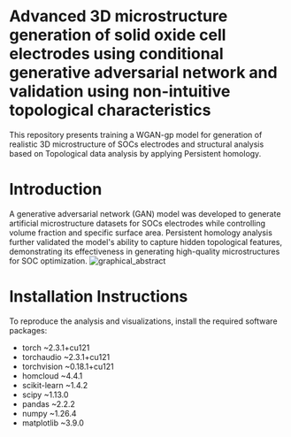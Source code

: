 # Advanced 3D microstructure generation of solid oxide cell electrodes using conditional generative adversarial network and validation using non-intuitive topological characteristics

This repository presents training a WGAN-gp model for generation of realistic 3D microstructure of SOCs electrodes and structural analysis based on Topological data analysis by applying Persistent homology. 

# Introduction
A generative adversarial network (GAN) model was developed to generate artificial microstructure datasets for SOCs electrodes while controlling volume fraction and specific surface area. Persistent homology analysis further validated the model's ability to capture hidden topological features, demonstrating its effectiveness in generating high-quality microstructures for SOC optimization.
![graphical_abstract](https://github.com/user-attachments/assets/dc82744d-8f85-493b-9bca-e6be257caa09)


# Installation Instructions

To reproduce the analysis and visualizations, install the required software packages:

* torch                       ~2.3.1+cu121
* torchaudio                  ~2.3.1+cu121
* torchvision                 ~0.18.1+cu121
* homcloud                    ~4.4.1
* scikit-learn                ~1.4.2
* scipy                       ~1.13.0
* pandas                      ~2.2.2
* numpy                       ~1.26.4
* matplotlib                  ~3.9.0
  
